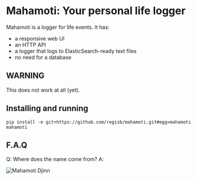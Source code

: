 # Mahamoti: Your personal life logger

Mahamoti is a logger for life events. It has:

- a responsive web UI
- an HTTP API
- a logger that logs to ElasticSearch-ready text files
- no need for a database

## WARNING

This does not work at all (yet).

## Installing and running

    pip install -e git+https://github.com/regisb/mahamoti.git#egg=mahamoti
    mahamoti

## F.A.Q

Q: Where does the name come from?
A:

![Mahamoti Djinn](http://gatherer.wizards.com/Handlers/Image.ashx?multiverseid=112&type=card)
